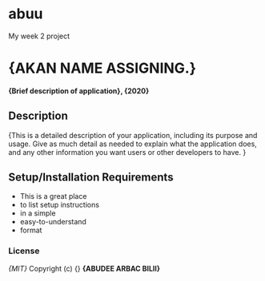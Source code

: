 # abuu
My week 2 project
# {AKAN NAME ASSIGNING.}
#### {Brief description of application}, {2020}

## Description
{This is a detailed description of your application, including its purpose and usage.  Give as much detail as needed to explain what the application does, and any other information you want users or other developers to have. }
## Setup/Installation Requirements
* This is a great place
* to list setup instructions
* in a simple
* easy-to-understand
* format 
### License
*{MIT}*
Copyright (c) {} **{ABUDEE  ARBAC BILII}**
  
